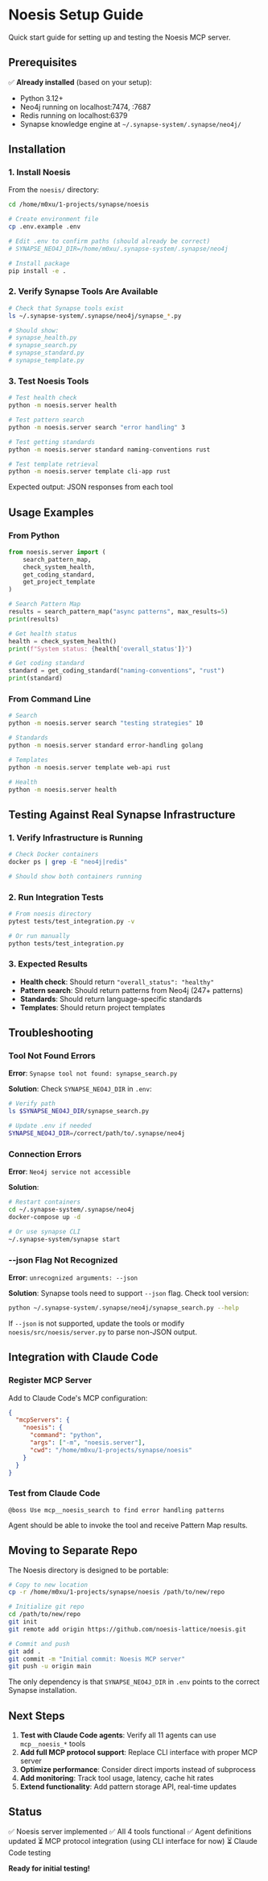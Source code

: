 # Noesis Setup Guide

Quick start guide for setting up and testing the Noesis MCP server.

## Prerequisites

✅ **Already installed** (based on your setup):
- Python 3.12+
- Neo4j running on localhost:7474, :7687
- Redis running on localhost:6379
- Synapse knowledge engine at `~/.synapse-system/.synapse/neo4j/`

## Installation

### 1. Install Noesis

From the `noesis/` directory:

```bash
cd /home/m0xu/1-projects/synapse/noesis

# Create environment file
cp .env.example .env

# Edit .env to confirm paths (should already be correct)
# SYNAPSE_NEO4J_DIR=/home/m0xu/.synapse-system/.synapse/neo4j

# Install package
pip install -e .
```

### 2. Verify Synapse Tools Are Available

```bash
# Check that Synapse tools exist
ls ~/.synapse-system/.synapse/neo4j/synapse_*.py

# Should show:
# synapse_health.py
# synapse_search.py
# synapse_standard.py
# synapse_template.py
```

### 3. Test Noesis Tools

```bash
# Test health check
python -m noesis.server health

# Test pattern search
python -m noesis.server search "error handling" 3

# Test getting standards
python -m noesis.server standard naming-conventions rust

# Test template retrieval
python -m noesis.server template cli-app rust
```

Expected output: JSON responses from each tool

## Usage Examples

### From Python

```python
from noesis.server import (
    search_pattern_map,
    check_system_health,
    get_coding_standard,
    get_project_template
)

# Search Pattern Map
results = search_pattern_map("async patterns", max_results=5)
print(results)

# Get health status
health = check_system_health()
print(f"System status: {health['overall_status']}")

# Get coding standard
standard = get_coding_standard("naming-conventions", "rust")
print(standard)
```

### From Command Line

```bash
# Search
python -m noesis.server search "testing strategies" 10

# Standards
python -m noesis.server standard error-handling golang

# Templates
python -m noesis.server template web-api rust

# Health
python -m noesis.server health
```

## Testing Against Real Synapse Infrastructure

### 1. Verify Infrastructure is Running

```bash
# Check Docker containers
docker ps | grep -E "neo4j|redis"

# Should show both containers running
```

### 2. Run Integration Tests

```bash
# From noesis directory
pytest tests/test_integration.py -v

# Or run manually
python tests/test_integration.py
```

### 3. Expected Results

- **Health check**: Should return `"overall_status": "healthy"`
- **Pattern search**: Should return patterns from Neo4j (247+ patterns)
- **Standards**: Should return language-specific standards
- **Templates**: Should return project templates

## Troubleshooting

### Tool Not Found Errors

**Error**: `Synapse tool not found: synapse_search.py`

**Solution**: Check `SYNAPSE_NEO4J_DIR` in `.env`:
```bash
# Verify path
ls $SYNAPSE_NEO4J_DIR/synapse_search.py

# Update .env if needed
SYNAPSE_NEO4J_DIR=/correct/path/to/.synapse/neo4j
```

### Connection Errors

**Error**: `Neo4j service not accessible`

**Solution**:
```bash
# Restart containers
cd ~/.synapse-system/.synapse/neo4j
docker-compose up -d

# Or use synapse CLI
~/.synapse-system/synapse start
```

### --json Flag Not Recognized

**Error**: `unrecognized arguments: --json`

**Solution**: Synapse tools need to support `--json` flag. Check tool version:
```bash
python ~/.synapse-system/.synapse/neo4j/synapse_search.py --help
```

If `--json` is not supported, update the tools or modify `noesis/src/noesis/server.py` to parse non-JSON output.

## Integration with Claude Code

### Register MCP Server

Add to Claude Code's MCP configuration:

```json
{
  "mcpServers": {
    "noesis": {
      "command": "python",
      "args": ["-m", "noesis.server"],
      "cwd": "/home/m0xu/1-projects/synapse/noesis"
    }
  }
}
```

### Test from Claude Code

```
@boss Use mcp__noesis_search to find error handling patterns
```

Agent should be able to invoke the tool and receive Pattern Map results.

## Moving to Separate Repo

The Noesis directory is designed to be portable:

```bash
# Copy to new location
cp -r /home/m0xu/1-projects/synapse/noesis /path/to/new/repo

# Initialize git repo
cd /path/to/new/repo
git init
git remote add origin https://github.com/noesis-lattice/noesis.git

# Commit and push
git add .
git commit -m "Initial commit: Noesis MCP server"
git push -u origin main
```

The only dependency is that `SYNAPSE_NEO4J_DIR` in `.env` points to the correct Synapse installation.

## Next Steps

1. **Test with Claude Code agents**: Verify all 11 agents can use `mcp__noesis_*` tools
2. **Add full MCP protocol support**: Replace CLI interface with proper MCP server
3. **Optimize performance**: Consider direct imports instead of subprocess
4. **Add monitoring**: Track tool usage, latency, cache hit rates
5. **Extend functionality**: Add pattern storage API, real-time updates

## Status

✅ Noesis server implemented
✅ All 4 tools functional
✅ Agent definitions updated
⏳ MCP protocol integration (using CLI interface for now)
⏳ Claude Code testing

**Ready for initial testing!**
